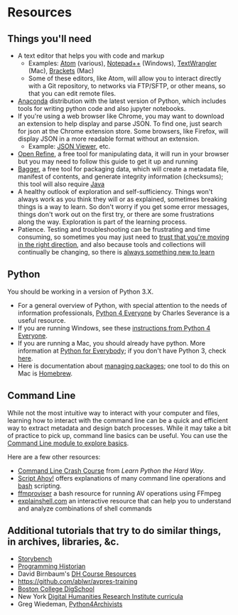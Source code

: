 # Resources

## Things you'll need

* A text editor that helps you with code and markup
  * Examples: [Atom](https://atom.io/) (various), [Notepad++](https://notepad-plus-plus.org/) (Windows), [TextWrangler](http://www.barebones.com/products/textwrangler/) (Mac), [Brackets](http://brackets.io/) (Mac)
  * Some of these editors, like Atom, will allow you to interact directly with a Git repository, to networks via FTP/SFTP, or other means, so that you can edit remote files.
* [Anaconda](https://www.anaconda.com/download/) distribution with the latest version of Python, which includes tools for writing python code and also jupyter notebooks.
* If you're using a web browser like Chrome, you may want to download an extension to help display and parse JSON. To find one, just search for json at the Chrome extension store. Some browsers, like Firefox, will display JSON in a more readable format without an extension.
  * Example: [JSON Viewer](https://chrome.google.com/webstore/detail/json-viewer/aimiinbnnkboelefkjlenlgimcabobli), etc.
* [Open Refine](http://openrefine.org/download.html), a free tool for manipulating data, it will run in your browser but you may need to follow this guide to get it up and running
* [Bagger](https://github.com/LibraryOfCongress/bagger#installing), a free tool for packaging data, which will create a metadata file, manifest of contents, and generate integrity information (checksums); this tool will also require [Java](https://java.com/)
* A healthy outlook of exploration and self-sufficiency. Things won't always work as you think they will or as explained, sometimes breaking things is a way to learn. So don't worry if you get some error messages, things don't work out on the first try, or there are some frustrations along the way. Exploration is part of the learning process.
* Patience. Testing and troubleshooting can be frustrating and time consuming, so sometimes you may just need to [trust that you're moving in the right direction](https://medium.freecodecamp.org/things-i-wish-someone-had-told-me-when-i-was-learning-how-to-code-565fc9dcb329), and also because tools and collections will continually be changing, so there is [always something new to learn](https://medium.freecodecamp.org/this-is-what-ive-gathered-after-a-year-of-teaching-myself-to-code-9e46bb60db9)

## Python
You should be working in a version of Python 3.X.

* For a general overview of Python, with special attention to the needs of information professionals, [Python 4 Everyone](https://www.py4e.com/) by Charles Severance is a useful resource.
* If you are running Windows, see these [instructions from Python 4 Everyone](https://www.py4e.com/software-win.php).
* If you are running a Mac, you should already have python. More information at [Python for Everybody](https://www.py4e.com/software-mac.php); if you don't have Python 3, check [here](http://docs.python-guide.org/en/latest/starting/install3/osx/).  
* Here is documentation about [managing packages](https://packaging.python.org/tutorials/installing-packages/#ensure-you-can-run-pip-from-the-command-line); one tool to do this on Mac is [Homebrew](https://brew.sh/).

## Command Line
While not the most intuitive way to interact with your computer and files, learning how to interact with the command line can be a quick and efficient way to extract metadata and design batch processes. While it may take a bit of practice to pick up, command line basics can be useful. You can use the [Command Line module to explore basics](/activities/exercise-command-line.md).

Here are a few other resources:  

* [Command Line Crash Course](https://learnpythonthehardway.org/book/appendixa.html) from _Learn Python the Hard Way_.
* [Script Ahoy!](https://github.com/dd388/crals) offers explanations of many command line operations and [bash](https://en.wikipedia.org/wiki/Bash_(Unix_shell)) scripting.
* [ffmproviser](https://amiaopensource.github.io/ffmprovisr/) a bash resource for running AV operations using FFmpeg
* [explainshell.com](https://explainshell.com/) an interactive resource that can help you to understand and analyze combinations of shell commands

## Additional tutorials that try to do similar things, in archives, libraries, &c.

* [Storybench](http://www.storybench.org/about-storybench/)
* [Programming Historian](https://programminghistorian.org/lessons/)
* David Birnbaum's [DH Course Resources](http://dh.obdurodon.org/)
* https://github.com/ablwr/avpres-training
* [Boston College DigSchool](https://github.com/BCDigSchol)
* New York [Digital Humanities Research Institute curricula](http://dhinstitutes.org/june_2018_curriculum.html)
* Greg Wiedeman, [Python4Archivists](https://github.com/gwiedeman/python4archivists)

